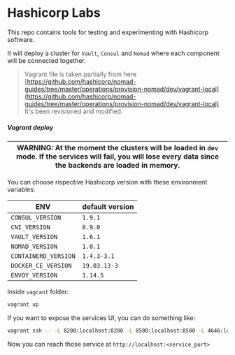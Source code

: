 # Hashicorp Labs

This repo contains tools for testing and experimenting with Hashicorp software.

It will deploy a cluster for `Vault`, `Consul` and `Nomad` where each component will be connected together.


> Vagrant file is taken partially from here [https://github.com/hashicorp/nomad-guides/tree/master/operations/provision-nomad/dev/vagrant-local](https://github.com/hashicorp/nomad-guides/tree/master/operations/provision-nomad/dev/vagrant-local)
It's been revisioned and modified.


##### Vagrant deploy

| WARNING: At the moment the clusters will be loaded in `dev` mode. If the services will fail, you will lose every data since the backends are loaded in memory.|
| --- |

You can choose rispective Hashicorp version with these environment variables:

|  ENV | default version |
|---|---|
|  `CONSUL_VERSION`  |  `1.9.1` |
|  `CNI_VERSION`  |  `0.9.0` |
|  `VAULT_VERSION` |  `1.6.1` |
|  `NOMAD_VERSION` | `1.0.1` |
|  `CONTAINERD_VERSION` | `1.4.3-3.1` |
|  `DOCKER_CE_VERSION` | `19.03.13-3` |
|  `ENVOY_VERSION` | `1.14.5` |

Inside `vagrant` folder:

```bash
vagrant up
```

If you want to expose the services UI, you can do something like:

```bash
vagrant ssh -- -L 8200:localhost:8200 -L 8500:localhost:8500 -L 4646:localhost:4646
```

Now you can reach those service at `http://localhost:<service_port>`
